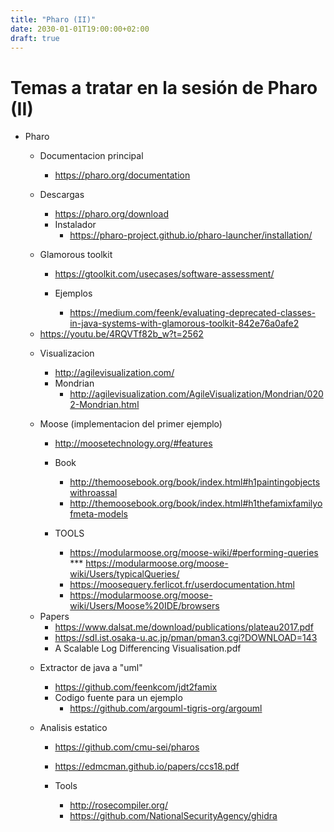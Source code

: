 ```yaml
---
title: "Pharo (II)"
date: 2030-01-01T19:00:00+02:00
draft: true
---
```


# Temas a tratar en la sesión de Pharo (II)

- Pharo
	- Documentacion principal
		- https://pharo.org/documentation
	- Descargas
		- https://pharo.org/download
		- Instalador
			- https://pharo-project.github.io/pharo-launcher/installation/
	
	- Glamorous toolkit
		- https://gtoolkit.com/usecases/software-assessment/
		
		- Ejemplos
			- https://medium.com/feenk/evaluating-deprecated-classes-in-java-systems-with-glamorous-toolkit-842e76a0afe2



	* https://youtu.be/4RQVTf82b_w?t=2562
	
	- Visualizacion
		- http://agilevisualization.com/
		- Mondrian
			* http://agilevisualization.com/AgileVisualization/Mondrian/0202-Mondrian.html
			
	- Moose (implementacion del primer ejemplo)
		- http://moosetechnology.org/#features
		
		- Book
			* http://themoosebook.org/book/index.html#h1paintingobjectswithroassal
			- http://themoosebook.org/book/index.html#h1thefamixfamilyofmeta-models


		- TOOLS
			* https://modularmoose.org/moose-wiki/#performing-queries
				*** https://modularmoose.org/moose-wiki/Users/typicalQueries/
			- https://moosequery.ferlicot.fr/userdocumentation.html
			- https://modularmoose.org/moose-wiki/Users/Moose%20IDE/browsers

	* Papers
		- https://www.dalsat.me/download/publications/plateau2017.pdf
		- https://sdl.ist.osaka-u.ac.jp/pman/pman3.cgi?DOWNLOAD=143
		- A Scalable Log Differencing Visualisation.pdf
		
	- Extractor de java a "uml"
		- https://github.com/feenkcom/jdt2famix
		- Codigo fuente para un ejemplo
			- https://github.com/argouml-tigris-org/argouml

	- Analisis estatico
		- https://github.com/cmu-sei/pharos
		- https://edmcman.github.io/papers/ccs18.pdf
		
		- Tools
			- http://rosecompiler.org/
			- https://github.com/NationalSecurityAgency/ghidra